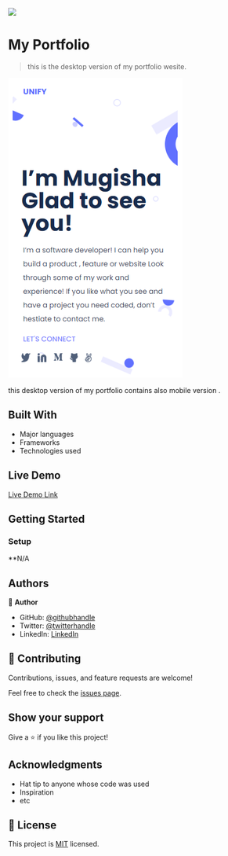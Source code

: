 ![](https://img.shields.io/badge/Microverse-blueviolet)

# My Portfolio

> this is the desktop version of my portfolio wesite.

![screenshot](./app_screenshot.png)

this desktop version of my portfolio contains also mobile version .

## Built With


- Major languages
- Frameworks
- Technologies used

## Live Demo

[Live Demo Link](https://mugishasam123.github.io/desktop-vesrion-portfolio/)


## Getting Started

### Setup
**N/A
## Authors

👤 **Author**

- GitHub: [@githubhandle](https://github.com/mugishasam123)
- Twitter: [@twitterhandle](https://twitter.com/mugishasamuel42/)
- LinkedIn: [LinkedIn](https://www.linkedin.com/in/mugisha-samuel-55a905208/)


## 🤝 Contributing

Contributions, issues, and feature requests are welcome!

Feel free to check the [issues page](../../issues/).

## Show your support

Give a ⭐️ if you like this project!

## Acknowledgments

- Hat tip to anyone whose code was used
- Inspiration
- etc

## 📝 License

This project is [MIT](./MIT.md) licensed.
